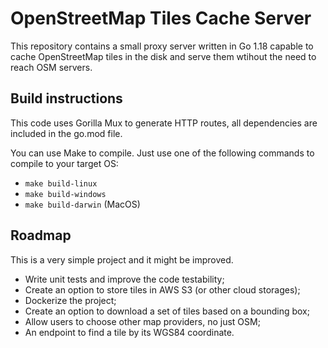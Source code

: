 # OpenStreetMap Tiles Cache Server

This repository contains a small proxy server written in Go 1.18 capable to cache OpenStreetMap 
tiles in the disk and serve them wtihout the need to reach OSM servers.

## Build instructions

This code uses Gorilla Mux to generate HTTP routes, all dependencies are included in the go.mod 
file.

You can use Make to compile. Just use one of the following commands to compile to your target OS:

- ```make build-linux```
- ```make build-windows```
- ```make build-darwin``` (MacOS)

## Roadmap

This is a very simple project and it might be improved.

- Write unit tests and improve the code testability;
- Create an option to store tiles in AWS S3 (or other cloud storages);
- Dockerize the project;
- Create an option to download a set of tiles based on a bounding box;
- Allow users to choose other map providers, no just OSM;
- An endpoint to find a tile by its WGS84 coordinate.